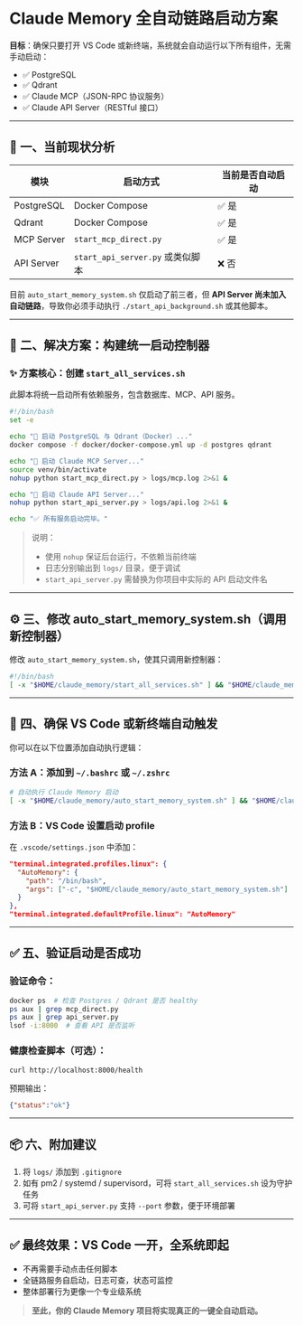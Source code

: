 # Claude Memory 全自动链路启动方案

**目标**：确保只要打开 VS Code 或新终端，系统就会自动运行以下所有组件，无需手动启动：

- ✅ PostgreSQL
- ✅ Qdrant
- ✅ Claude MCP（JSON-RPC 协议服务）
- ✅ Claude API Server（RESTful 接口）

---

## 🧠 一、当前现状分析

| 模块         | 启动方式         | 当前是否自动启动 |
|--------------|------------------|------------------|
| PostgreSQL   | Docker Compose   | ✅ 是             |
| Qdrant       | Docker Compose   | ✅ 是             |
| MCP Server   | `start_mcp_direct.py` | ✅ 是        |
| API Server   | `start_api_server.py` 或类似脚本 | ❌ 否 |

目前 `auto_start_memory_system.sh` 仅启动了前三者，但 **API Server 尚未加入自动链路**，导致你必须手动执行 `./start_api_background.sh` 或其他脚本。

---

## 🚀 二、解决方案：构建统一启动控制器

### ✨ 方案核心：创建 `start_all_services.sh`

此脚本将统一启动所有依赖服务，包含数据库、MCP、API 服务。

```bash
#!/bin/bash
set -e

echo "🚀 启动 PostgreSQL 与 Qdrant（Docker）..."
docker compose -f docker/docker-compose.yml up -d postgres qdrant

echo "🚀 启动 Claude MCP Server..."
source venv/bin/activate
nohup python start_mcp_direct.py > logs/mcp.log 2>&1 &

echo "🚀 启动 Claude API Server..."
nohup python start_api_server.py > logs/api.log 2>&1 &

echo "✅ 所有服务启动完毕。"
```

> 说明：
> - 使用 `nohup` 保证后台运行，不依赖当前终端
> - 日志分别输出到 `logs/` 目录，便于调试
> - `start_api_server.py` 需替换为你项目中实际的 API 启动文件名

---

## ⚙️ 三、修改 auto_start_memory_system.sh（调用新控制器）

修改 `auto_start_memory_system.sh`，使其只调用新控制器：

```bash
#!/bin/bash
[ -x "$HOME/claude_memory/start_all_services.sh" ] && "$HOME/claude_memory/start_all_services.sh"
```

---

## 🧩 四、确保 VS Code 或新终端自动触发

你可以在以下位置添加自动执行逻辑：

### 方法 A：添加到 `~/.bashrc` 或 `~/.zshrc`

```bash
# 自动执行 Claude Memory 启动
[ -x "$HOME/claude_memory/auto_start_memory_system.sh" ] && "$HOME/claude_memory/auto_start_memory_system.sh" &
```

### 方法 B：VS Code 设置启动 profile

在 `.vscode/settings.json` 中添加：

```json
"terminal.integrated.profiles.linux": {
  "AutoMemory": {
    "path": "/bin/bash",
    "args": ["-c", "$HOME/claude_memory/auto_start_memory_system.sh"]
  }
},
"terminal.integrated.defaultProfile.linux": "AutoMemory"
```

---

## ✅ 五、验证启动是否成功

### 验证命令：

```bash
docker ps  # 检查 Postgres / Qdrant 是否 healthy
ps aux | grep mcp_direct.py
ps aux | grep api_server.py
lsof -i:8000  # 查看 API 是否监听
```

### 健康检查脚本（可选）：

```bash
curl http://localhost:8000/health
```

预期输出：

```json
{"status":"ok"}
```

---

## 📦 六、附加建议

1. 将 `logs/` 添加到 `.gitignore`
2. 如有 pm2 / systemd / supervisord，可将 `start_all_services.sh` 设为守护任务
3. 可将 `start_api_server.py` 支持 `--port` 参数，便于环境部署

---

## ✅ 最终效果：VS Code 一开，全系统即起

- 不再需要手动点击任何脚本
- 全链路服务自启动，日志可查，状态可监控
- 整体部署行为更像一个专业级系统

> **至此，你的 Claude Memory 项目将实现真正的一键全自动启动。**
